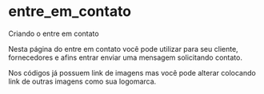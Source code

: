 # entre_em_contato
Criando o entre em contato

Nesta página do entre em contato você pode utilizar para seu cliente, fornecedores e afins entrar enviar uma mensagem solicitando contato.

Nos códigos já possuem link de imagens mas você pode alterar colocando link de outras imagens como sua logomarca.


